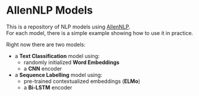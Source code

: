 # AllenNLP Models

This is a repository of NLP models using [AllenNLP](https://allennlp.org/).<br>
For each model, there is a simple example showing how to use it in practice.

Right now there are two models:
- a **Text Classification** model using:
  - randomly initialized **Word Embeddings**
  - a **CNN** encoder
- a **Sequence Labelling** model using:
  - pre-trained contextualized embeddings (**ELMo**)
  - a **Bi-LSTM** encoder
